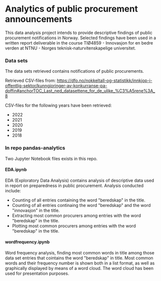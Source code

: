 # Analytics of public procurement announcements
This data analysis project intends to provide descriptive findings of public procurement notifications in Norway.
Selected findings have been used in a written report deliverable in the course TIØ4859 - Innovasjon for en bedre verden at NTNU - Norges teknisk-naturvitenskapelige universitet. 


### Data sets
The data sets retrieved contains notifications of public procurements.

Retrieved CSV-files from:
https://dfo.no/nokkeltall-og-statistikk/innkjop-i-offentlig-sektor/kunngjoringer-av-konkurranse-pa-doffin#anchorTOC_Last_ned_datasettene_for_de_ulike_%C3%A5rene%3A_8

CSV-files for the following years have been retrieved:
- 2022
- 2021
- 2020
- 2019
- 2018

### In repo pandas-analytics
Two Jupyter Notebook files exists in this repo. 

#### EDA.ipynb
EDA (Exploratory Data Analysis) contains analysis of descriptive data used in report on preparedness in public procurement.
Analysis conducted include:
- Counting of all entries containing the word "beredskap" in the title.
- Counting of all entries continaing the word "beredskap" and the word "innovasjon" in the title. 
- Extracting most common procurers among entries with the word "beredskap" in the title.
- Plotting most common procurers among entries with the word "beredskap" in the title.

#### wordfrequency.ipynb
Word frequency analysis, finding most common words in title among those data set entries that cointains the word "beredskap" in title.
Most common words and their frequency number is shown both in a list format, as well as graphically displayed by means of a word cloud. The word cloud has been used for presentation purposes.